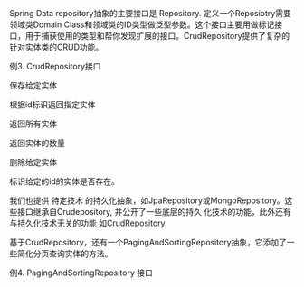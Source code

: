 Spring Data repository抽象的主要接口是 Repository. 定义一个Reposiotry需要领域类Domain Class和领域类的ID类型做泛型参数。这个接口主要用做标记接口，用于捕获使用的类型和帮你发现扩展的接口。CrudRepository提供了复杂的针对实体类的CRUD功能。

例3. CrudRepository接口

保存给定实体

根据id标识返回指定实体

返回所有实体

返回实体的数量

删除给定实体

标识给定的id的实体是否存在。

我们也提供 特定技术 的持久化抽象，如JpaRepository或MongoRepository。这些接口继承自Crudepository, 并公开了一些底层的持久 化技术的功能，此外还有与持久化技术无关的功能 如CrudRepository.

基于CrudRepository，还有一个PagingAndSortingRepository抽象，它添加了一些简化分页查询实体的方法。

例4. PagingAndSortingRepository 接口

